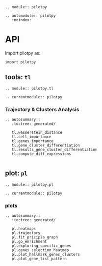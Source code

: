 ```{eval-rst}
.. module:: pilotpy
```

```{eval-rst}
.. automodule:: pilotpy
   :noindex:
```

# API

Import pilotpy as:

```
import pilotpy
```

## tools: `tl`

```{eval-rst}
.. module:: pilotpy.tl
```

```{eval-rst}
.. currentmodule:: pilotpy
```


### Trajectory & Clusters Analysis

```{eval-rst}
.. autosummary::
   :toctree: generated/

   tl.wasserstein_distance
   tl.cell_importance
   tl.genes_importance
   tl.gene_cluster_differentiation
   tl.results_gene_cluster_differentiation
   tl.compute_diff_expressions
  
```
## plot: `pl`

```{eval-rst}
.. module:: pilotpy.pl
```

```{eval-rst}
.. currentmodule:: pilotpy
```
### plots

```{eval-rst}
.. autosummary::
   :toctree: generated/

   pl.heatmaps
   pl.trajectory
   pl.fit_pricipla_graph
   pl.go_enrichment
   pl.exploring_specific_genes
   pl.genes_selection_heatmap
   pl.plot_hallmark_genes_clusters
   pl.plot_gene_list_pattern
  
```

